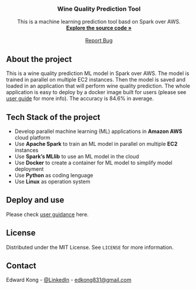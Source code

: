 
<h3 align="center">Wine Quality Prediction Tool</h3>

  <p align="center">
    This is a machine learning prediction tool basd on Spark over AWS.
    <br />
    <a href="https://github.com/konaer/WineQualityPrediction/"><strong>Explore the source code »</strong></a>
    <br />
    <br />
    <a href="https://github.com/konaer/WineQualityPrediction/issues">Report Bug</a>
  </p>


## About the project

This is a wine quality prediction ML model in Spark over AWS. The model is trained in parallel on multiple EC2 instances. Then the model is saved and loaded in an application that will perform wine quality prediction. The whole application is easy to deploy by a docker image built for users (please see <a href="https://github.com/konaer/WineQualityPrediction/blob/main/UserGuidance.pdf">user guide</a> for more info). The accuracy is 84.6% in average.   


## Tech Stack of the project

* Develop parallel machine learning (ML) applications in **Amazon AWS** cloud platform
* Use **Apache Spark** to train an ML model in parallel on multiple **EC2** instances
* Use **Spark’s MLlib** to use an ML model in the cloud
* Use **Docker** to create a container for ML model to simplify model deployment
* Use **Python** as coding lenguage
* Use **Linux** as operation system


## Deploy and use
Please check <a href="https://github.com/konaer/WineQualityPrediction/blob/main/UserGuidance.pdf">user guidance</a> here.


<!-- LICENSE -->
## License

Distributed under the MIT License. See `LICENSE` for more information.

<!-- CONTACT -->
## Contact

Edward Kong - [@LinkedIn](https://www.linkedin.com/in/edwardkong123/) - edkong831@gmail.com
